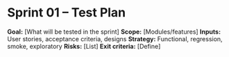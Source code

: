 # Sprint 01 – Test Plan

**Goal:** [What will be tested in the sprint]
**Scope:** [Modules/features]
**Inputs:** User stories, acceptance criteria, designs
**Strategy:** Functional, regression, smoke, exploratory
**Risks:** [List]
**Exit criteria:** [Define]
